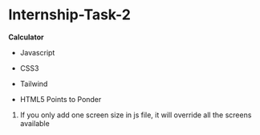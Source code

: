 # Internship-Task-2
__Calculator__
- Javascript
* CSS3
+ Tailwind
- HTML5
Points to Ponder
1. If you only add one screen size in js file, it will override all the screens available
